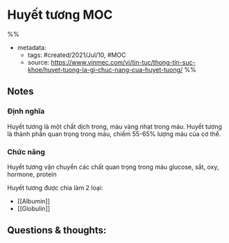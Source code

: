 ---
---

# Huyết tương MOC

%% 
- metadata:
	- tags: #created/2021/Jul/10, #MOC 
	- source: https://www.vinmec.com/vi/tin-tuc/thong-tin-suc-khoe/huyet-tuong-la-gi-chuc-nang-cua-huyet-tuong/
%%


## Notes
### Định nghĩa
Huyết tương là một chất dịch trong, màu vàng nhạt trong máu. Huyết tương là thành phần quan trọng trong máu, chiếm 55-65% lượng máu của cơ thể. 

### Chức năng
Huyết tương vận chuyển các chất quan trọng trong máu glucose, sắt, oxy, hormone, protein

Huyết tương được chia làm 2 loại:
- [[Albumin]]
- [[Globulin]]

## Questions & thoughts:

